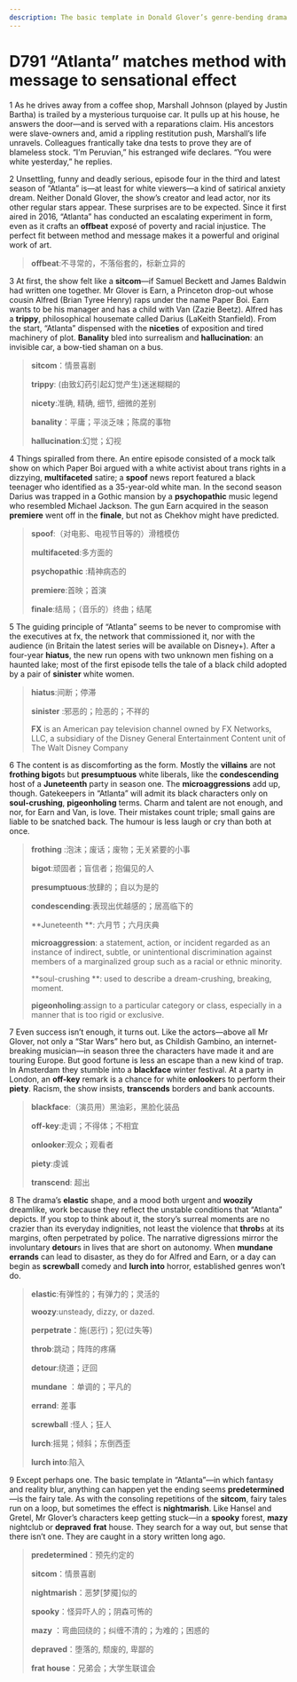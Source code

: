 ```yaml
---
description: The basic template in Donald Glover’s genre-bending drama is the fairy tale
---
```


# D791 “Atlanta” matches method with message to sensational effect
1 As he drives away from a coffee shop, Marshall Johnson (played by Justin Bartha) is trailed by a mysterious turquoise car. It pulls up at his house, he answers the door—and is served with a reparations claim. His ancestors were slave-owners and, amid a rippling restitution push, Marshall’s life unravels. Colleagues frantically take dna tests to prove they are of blameless stock. “I’m Peruvian,” his estranged wife declares. “You were white yesterday,” he replies.

2 Unsettling, funny and deadly serious, episode four in the third and latest season of “Atlanta” is—at least for white viewers—a kind of satirical anxiety dream. Neither Donald Glover, the show’s creator and lead actor, nor its other regular stars appear. These surprises are to be expected. Since it first aired in 2016, “Atlanta” has conducted an escalating experiment in form, even as it crafts an **offbeat** exposé of poverty and racial injustice. The perfect fit between method and message makes it a powerful and original work of art.

> **offbeat**:不寻常的，不落俗套的，标新立异的
>

3 At first, the show felt like a **sitcom**—if Samuel Beckett and James Baldwin had written one together. Mr Glover is Earn, a Princeton drop-out whose cousin Alfred (Brian Tyree Henry) raps under the name Paper Boi. Earn wants to be his manager and has a child with Van (Zazie Beetz). Alfred has a **trippy**, philosophical housemate called Darius (LaKeith Stanfield). From the start, “Atlanta” dispensed with the **niceties** of exposition and tired machinery of plot. **Banality** bled into surrealism and **hallucination**: an invisible car, a bow-tied shaman on a bus.

> **sitcom**：情景喜剧
>
> **trippy**: (由致幻药引起幻觉产生)迷迷糊糊的
>
> **nicety**:准确, 精确, 细节, 细微的差别
>
> **banality**：平庸；平淡乏味；陈腐的事物
>
> **hallucination**:幻觉；幻视
>

4 Things spiralled from there. An entire episode consisted of a mock talk show on which Paper Boi argued with a white activist about trans rights in a dizzying, **multifaceted** satire; a **spoof** news report featured a black teenager who identified as a 35-year-old white man. In the second season Darius was trapped in a Gothic mansion by a **psychopathic** music legend who resembled Michael Jackson. The gun Earn acquired in the season **premiere** went off in the **finale**, but not as Chekhov might have predicted.

> **spoof**:（对电影、电视节目等的）滑稽模仿
>
> **multifaceted**:多方面的
>
> **psychopathic** :精神病态的
>
> **premiere**:首映；首演
>
> **finale**:结局；（音乐的）终曲；结尾
>

5 The guiding principle of “Atlanta” seems to be never to compromise with the executives at fx, the network that commissioned it, nor with the audience (in Britain the latest series will be available on Disney+). After a four-year **hiatus**, the new run opens with two unknown men fishing on a haunted lake; most of the first episode tells the tale of a black child adopted by a pair of **sinister** white women.

> **hiatus**:间断；停滞
>
> **sinister** :邪恶的；险恶的；不祥的
>
> **FX** is an American pay television channel owned by FX Networks, LLC, a subsidiary of the Disney General Entertainment Content unit of The Walt Disney Company
>

6 The content is as discomforting as the form. Mostly the **villains** are not **frothing bigot**s but **presumptuous** white liberals, like the **condescending** host of a **Juneteenth** party in season one. The **microaggressions** add up, though. Gatekeepers in “Atlanta” will admit its black characters only on **soul-crushing**, **pigeonholing** terms. Charm and talent are not enough, and nor, for Earn and Van, is love. Their mistakes count triple; small gains are liable to be snatched back. The humour is less laugh or cry than both at once.

> **frothing** :泡沫；废话；废物；无关紧要的小事
>
> **bigot**:顽固者；盲信者；抱偏见的人
>
> **presumptuous**:放肆的；自以为是的
>
> **condescending**:表现出优越感的；居高临下的
>
> **Juneteenth **: 六月节；六月庆典
>
> **microaggression**: a statement, action, or incident regarded as an instance of indirect, subtle, or unintentional discrimination against members of a marginalized group such as a racial or ethnic minority.
>
> **soul-crushing **: used to describe a dream-crushing, breaking, moment.
>
> **pigeonholing**:assign to a particular category or class, especially in a manner that is too rigid or exclusive.
>

7 Even success isn’t enough, it turns out. Like the actors—above all Mr Glover, not only a “Star Wars” hero but, as Childish Gambino, an internet-breaking musician—in season three the characters have made it and are touring Europe. But good fortune is less an escape than a new kind of trap. In Amsterdam they stumble into a **blackface** winter festival. At a party in London, an **off-key** remark is a chance for white **onlooker**s to perform their **piety**. Racism, the show insists, **transcends** borders and bank accounts.

> **blackface**:（演员用）黑油彩，黑脸化装品
>
> **off-key**:走调；不得体；不相宜
>
> **onlooker**:观众；观看者
>
> **piety**:虔诚
>
> **transcend**: 超出
>

8 The drama’s **elastic** shape, and a mood both urgent and **woozily** dreamlike, work because they reflect the unstable conditions that “Atlanta” depicts. If you stop to think about it, the story’s surreal moments are no crazier than its everyday indignities, not least the violence that **throb**s at its margins, often perpetrated by police. The narrative digressions mirror the involuntary **detour**s in lives that are short on autonomy. When **mundane errands** can lead to disaster, as they do for Alfred and Earn, or a day can begin as **screwball** comedy and **lurch into** horror, established genres won’t do.

> **elastic**:有弹性的；有弹力的；灵活的
>
> **woozy**:unsteady, dizzy, or dazed.
>
> **perpetrate**：施(恶行)；犯(过失等)
>
> **throb**:跳动；阵阵的疼痛
>
> **detour**:绕道；迂回
>
> **mundane** ：单调的；平凡的
>
> **errand**: 差事
>
> **screwball** :怪人；狂人
>
> **lurch**:摇晃；倾斜；东倒西歪
>
> **lurch into**:陷入
>

9 Except perhaps one. The basic template in “Atlanta”—in which fantasy and reality blur, anything can happen yet the ending seems **predetermined**—is the fairy tale. As with the consoling repetitions of the **sitcom**, fairy tales run on a loop, but sometimes the effect is **nightmarish**. Like Hansel and Gretel, Mr Glover’s characters keep getting stuck—in a **spooky** forest, **mazy** nightclub or **depraved** **frat** house. They search for a way out, but sense that there isn’t one. They are caught in a story written long ago.

> **predetermined**：预先约定的
>
> **sitcom**：情景喜剧
>
> **nightmarish**：恶梦[梦魇]似的
>
> **spooky**：怪异吓人的；阴森可怖的
>
> **mazy** ：弯曲回绕的；纠缠不清的；为难的；困惑的
>
> **depraved**：堕落的, 颓废的, 卑鄙的
>
> **frat house**：兄弟会；大学生联谊会
>

